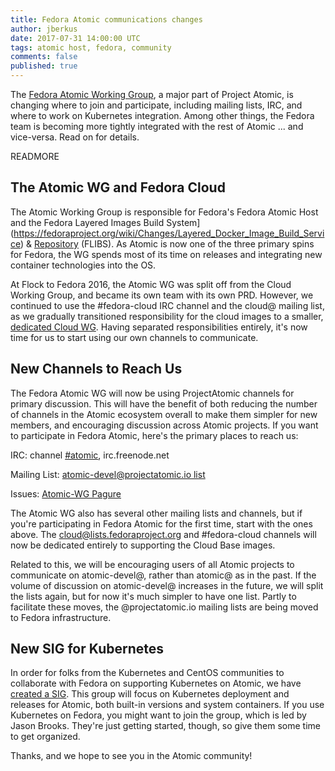 ```yaml
---
title: Fedora Atomic communications changes
author: jberkus
date: 2017-07-31 14:00:00 UTC
tags: atomic host, fedora, community
comments: false
published: true
---
```


The [Fedora Atomic Working Group](https://fedoraproject.org/wiki/Atomic_WG), a major part of Project Atomic, is changing where to join and participate, including mailing lists, IRC, and where to work on Kubernetes integration. Among other things, the Fedora team is becoming more tightly integrated with the rest of Atomic ... and vice-versa.  Read on for details.

READMORE

## The Atomic WG and Fedora Cloud

The Atomic Working Group is responsible for Fedora's Fedora Atomic Host and the Fedora Layered Images Build System](https://fedoraproject.org/wiki/Changes/Layered_Docker_Image_Build_Service) & [Repository](https://fedoraproject.org/wiki/Atomic/FLIBS_Catalog) (FLIBS).  As Atomic is now one of the three primary spins for Fedora, the WG spends most of its time on releases and integrating new container technologies into the OS.

At Flock to Fedora 2016, the Atomic WG was split off from the Cloud Working Group, and became its own team with its own PRD.  However, we continued to use the #fedora-cloud IRC channel and the cloud@ mailing list, as we gradually transitioned responsibility for the cloud images to a smaller, [dedicated Cloud WG](https://fedoraproject.org/wiki/Cloud).  Having separated responsibilities entirely, it's now time for us to start using our own channels to communicate.

## New Channels to Reach Us

The Fedora Atomic WG will now be using ProjectAtomic channels for primary discussion.  This will have the benefit of both reducing the number of channels in the Atomic ecosystem overall to make them simpler for new members, and encouraging discussion across Atomic projects.  If you want to participate in Fedora Atomic, here's the primary places to reach us:

IRC: channel [#atomic](irc://irc.freenode.net/atomic), irc.freenode.net

Mailing List: [atomic-devel@projectatomic.io list](https://lists.projectatomic.io/mailman/listinfo/atomic-devel)

Issues: [Atomic-WG Pagure](https://pagure.io/atomic-wg)

The Atomic WG also has several other mailing lists and channels, but if you're participating in Fedora Atomic for the first time, start with the ones above.  The cloud@lists.fedoraproject.org and #fedora-cloud channels will now be dedicated entirely to supporting the Cloud Base images.

Related to this, we will be encouraging users of all Atomic projects to communicate on atomic-devel@, rather than atomic@ as in the past.  If the volume of discussion on atomic-devel@ increases in the future, we will split the lists again, but for now it's much simpler to have one list.  Partly to facilitate these moves, the @projectatomic.io mailing lists are being moved to Fedora infrastructure.

## New SIG for Kubernetes

In order for folks from the Kubernetes and CentOS communities to collaborate with Fedora on supporting Kubernetes on Atomic, we have [created a SIG](https://pagure.io/atomic/kubernetes-sig).  This group will focus on Kubernetes deployment and releases for Atomic, both built-in versions and system containers.  If you use Kubernetes on Fedora, you might want to join the group, which is led by Jason Brooks.  They're just getting started, though, so give them some time to get organized.

Thanks, and we hope to see you in the Atomic community!
